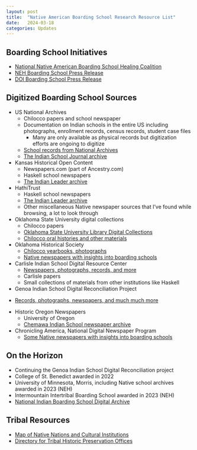 ```yaml
---
layout: post
title:  "Native American Boarding School Research Resource List"
date:   2024-03-18
categories: Updates
---
```


## Boarding School Initiatives
- [National Native American Boarding School Healing Coalition](https://boardingschoolhealing.org/)
- [NEH Boarding School Press Release](https://www.neh.gov/news/doi-neh-partner-preserve-federal-indian-boarding-school-oral-history-and-records)
- [DOI Boarding School Press Release](https://www.doi.gov/pressreleases/interior-department-launches-effort-preserve-federal-indian-boarding-school-oral)

## Digitized Boarding School Sources
- US National Archives
  * Chilocco papers and school newspaper
  * Documentation on Indian schools in the entire US including photographs, enrollment records, census records, student case files
    * Many are only available as physical records but digitization efforts are ongoing to digitize
  * [School records from National Archives](https://www.archives.gov/research/native-americans/schools/school-records-more)
  * [The Indian School Journal archive](https://catalog.archives.gov/search-within/1105265)
- Kansas Historical Open Content
  * Newspapers.com (part of Ancestry.com)
  * Haskell school newspapers
  * [The Indian Leader archive](https://kansashistoricalopencontent.newspapers.com/paper/the-indian-leader/10982/?tab=browse&browseUrl=%2F%2F%2F%2F%2F%2F%2Funited-states%2Fkansas%2Flawrence%2Fthe-indian-leader_10982%2F1921%2F06%2F03)
- HathiTrust
  * Haskell school newspapers
  * [The Indian Leader archive](https://catalog.hathitrust.org/Record/006829703?type%5B%5D=title&lookfor%5B%5D=The%20Indian%20leader&ft=ft#viewability)
  * Other miscellaneous Native newspaper sources that I’ve found while browsing, a lot to look through 
- Oklahoma State University digital collections
  * Chilocco papers
  * [Oklahoma State University Library Digital Collections](https://cdm17279.contentdm.oclc.org/)
  * [Chilocco oral histories and other materials](https://cdm17279.contentdm.oclc.org/digital/search/collection/p17279coll5!p17279coll12!Chilocco/searchterm/chilocco%20indian%20agricultural%20school/field/subjec/mode/exact/conn/and)
- Oklahoma Historical Society
  * [Chilocco yearbooks, photographs](https://www.okhistory.org/research/chiloccosearch)
  * [Native newspapers with insights into boarding schools](https://www.okhistory.org/research/newsplist?group=American%20Indian)
- Carlisle Indian School Digital Resource Center
  * [Newspapers, photographs, records, and more](https://carlisleindian.dickinson.edu/)
  * Carlisle papers
  * Small collections of materials from other institutions like Haskell
-	Genoa Indian School Digital Reconciliation Project
  * [Records, photographs, newspapers, and much much more](https://genoaindiansachool.org/)
- Historic Oregon Newspapers 
  * University of Oregon 
  * [Chemawa Indian School newspaper archive](https://oregonnews.uoregon.edu/lccn/2003238611/)
- Chronicling America, National Digital Newspaper Program
  * [Some Native newspapers with insights into boarding schools](https://chroniclingamerica.loc.gov/)

## On the Horizon
- Continuing the Genoa Indian School Digital Reconciliation project
- College of St. Benedict awarded in 2022
- University of Minnesota, Morris, including Native school archives awarded in 2023 (NEH)
- Intermountain Intertribal Boarding School awarded in 2023 (NEH)
- [National Indian Boarding School Digital Archive](https://nibsda.elevator.umn.edu/)

## Tribal Resources
- [Map of Native Nations and Cultural Institutions](https://www.atalm.org/locations-of-north-american-native-nations-and-cultural-institutions/)
- [Directory for Tribal Historic Preservation Offices](https://grantsdev.cr.nps.gov/THPO_Review/index.cfm)

